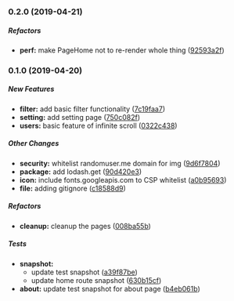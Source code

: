 ### 0.2.0 (2019-04-21)

##### Refactors

* **perf:**  make PageHome not to re-render whole thing ([92593a2f](https://github.com/tagraha/address-book-react/commit/92593a2f2c29de4835c6a45f115d47db1e4c55be))

### 0.1.0 (2019-04-20)

##### New Features

* **filter:**  add basic filter functionality ([7c19faa7](https://github.com/tagraha/address-book-react/commit/7c19faa744376b90a66ad3bb45b12ae49e811346))
* **setting:**  add setting page ([750c082f](https://github.com/tagraha/address-book-react/commit/750c082f584f920e704bc8b9d7a8d2f1b7e13431))
* **users:**  basic feature of infinite scroll ([0322c438](https://github.com/tagraha/address-book-react/commit/0322c4381e537bf311d9f5f300d59aa4083ab2db))

##### Other Changes

* **security:**  whitelist randomuser.me domain for img ([9d6f7804](https://github.com/tagraha/address-book-react/commit/9d6f78044ee5e6e8b70be481563a8c7ad1cd9232))
* **package:**  add lodash.get ([90d420e3](https://github.com/tagraha/address-book-react/commit/90d420e3432b060c3ca9e492eb5588cdadc378e1))
* **icon:**  include fonts.googleapis.com to CSP whitelist ([a0b95693](https://github.com/tagraha/address-book-react/commit/a0b95693332190eba1d5dfaa437730b714ab7fe7))
* **file:**  adding gitignore ([c18588d9](https://github.com/tagraha/address-book-react/commit/c18588d98c98cd0a27ea42358550c70aafdbcb14))

##### Refactors

* **cleanup:**  cleanup the pages ([008ba55b](https://github.com/tagraha/address-book-react/commit/008ba55b99b22cfb9cd93967f860eb40a2f62e6c))

##### Tests

* **snapshot:**
  *  update test snapshot ([a39f87be](https://github.com/tagraha/address-book-react/commit/a39f87be58ed0b26776671819e3bb11bf95a43d1))
  *  update home route snapshot ([630b15cf](https://github.com/tagraha/address-book-react/commit/630b15cf5525efddaaf919c090d2ae37219ec4e2))
* **about:**  update test snapshot for about page ([b4eb061b](https://github.com/tagraha/address-book-react/commit/b4eb061b8f1e6f07dc8bf02e1ca9e40f846bab0f))

